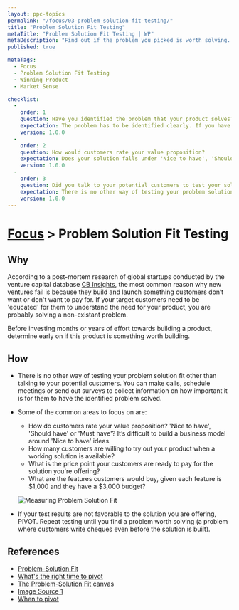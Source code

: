 ```yaml
---
layout: ppc-topics 
permalink: "/focus/03-problem-solution-fit-testing/"
title: "Problem Solution Fit Testing"
metaTitle: "Problem Solution Fit Testing | WP"
metaDescription: "Find out if the problem you picked is worth solving. The problem statement should effortlessly ring a bell with your customers. They should be willing to write a cheque to you for solving their problem!"
published: true

metaTags:
  - Focus
  - Problem Solution Fit Testing
  - Winning Product
  - Market Sense

checklist: 
  -
    order: 1
    question: Have you identified the problem that your product solves?
    expectation: The problem has to be identified clearly. If you have to educate potential customers about the problem, you might as well solve a non-existing problem
    version: 1.0.0
  - 
    order: 2
    question: How would customers rate your value proposition?
    expectation: Does your solution falls under 'Nice to have', 'Should have' or 'Must have'? It’s difficult to build a business model around 'Nice to have' ideas.
    version: 1.0.0
  - 
    order: 3
    question: Did you talk to your potential customers to test your solution for the problem?
    expectation: There is no other way of testing your problem solution fit other than talking to your potential customers. You can make calls, schedule meetings or send out surveys to collect information on how important it is for them to have the identified problem solved.
    version: 1.0.0
---
```

# [Focus](../) > Problem Solution Fit Testing

## Why
According to a post-mortem research of global startups conducted by the venture capital database [CB Insights](https://www.cbinsights.com/research/), the most common reason why new ventures fail is because they build and launch something customers don’t want or don't want to pay for. If your target customers need to be 'educated' for them to understand the need for your product, you are probably solving a non-existant problem.

Before investing months or years of effort towards building a product, determine early on if this product is something worth building.

## How

- There is no other way of testing your problem solution fit other than talking to your potential customers. You can make calls, schedule meetings or send out surveys to collect information on how important it is for them to have the identified problem solved.
- Some of the common areas to focus on are:

  - How do customers rate your value proposition? 'Nice to have', 'Should have' or 'Must have'? It’s difficult to build a business model around 'Nice to have' ideas.
  - How many customers are willing to try out your product when a working solution is available?
  - What is the price point your customers are ready to pay for the solution you're offering?
  - What are the features customers would buy, given each feature is $1,000 and they have a $3,000 budget?

  ![Measuring Problem Solution Fit](https://i0.wp.com/1.bp.blogspot.com/-FWcpxQvOdT4/UFs0d91Mw4I/AAAAAAAAA6Y/2acn-MnMODU/s640/OAAAAE1KAzE9vAUJvoXVWc4BiRP4dXOoDlhlGCdICeaIQaKtjJ_RYFG1Axun_G2wXUQ-e6jovC_ksRQ0r7UxgHnGb0AA15jOjCvpWjlkAXgxktTsRZeBRAIXVxps.png)

- If your test results are not favorable to the solution you are offering, PIVOT. Repeat testing until you find a problem worth solving (a problem where customers write cheques even before the solution is built).

## References

- [Problem-Solution Fit](https://leansteps.wordpress.com/11-2/step-3-lean-experiment/problem-solution-fit/)
- [What's the right time to pivot](https://www.growthsandwich.com/resources/problem-solution-fit-time-to-pivot/)
- [The Problem-Solution Fit canvas](https://medium.com/@epicantus/problem-solution-fit-canvas-aa3dd59cb4fe)
- [Image Source 1](https://leansteps.wordpress.com/11-2/step-3-lean-experiment/problem-solution-fit/)
- [When to pivot](https://www.growthsandwich.com/resources/problem-solution-fit-time-to-pivot/#3)
